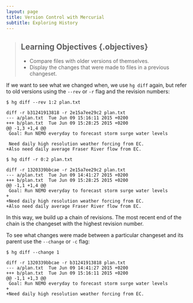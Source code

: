 ```yaml
---
layout: page
title: Version Control with Mercurial
subtitle: Exploring History
---
```

> ## Learning Objectives {.objectives}
>
> * Compare files with older versions of themselves.
> * Display the changes that were made to files in a previous changeset.

If we want to see what we changed when,
we use `hg diff` again,
but refer to old versions using the `--rev` or `-r` flag and the revision numbers:

~~~ {.bash}
$ hg diff --rev 1:2 plan.txt
~~~
~~~ {.output}
diff -r b31241913818 -r 2e15a7ee29c2 plan.txt
--- a/plan.txt  Tue Jun 09 15:16:11 2015 +0200
+++ b/plan.txt  Tue Jun 09 15:28:25 2015 +0200
@@ -1,3 +1,4 @@
 Goal: Run NEMO everyday to forecast storm surge water levels

 Need daily high resolution weather forcing from EC.
+Also need daily average Fraser River flow from EC.
~~~
~~~ {.bash}
$ hg diff -r 0:2 plan.txt
~~~
~~~ {.output}
diff -r 1320339bbcae -r 2e15a7ee29c2 plan.txt
--- a/plan.txt  Tue Jun 09 14:41:27 2015 +0200
+++ b/plan.txt  Tue Jun 09 15:28:25 2015 +0200
@@ -1,1 +1,4 @@
 Goal: Run NEMO everyday to forecast storm surge water levels
+
+Need daily high resolution weather forcing from EC.
+Also need daily average Fraser River flow from EC.
~~~

In this way,
we build up a chain of revisions.
The most recent end of the chain is the changeset with the highest revision number.

To see what changes were made between a particular changeset and its parent use the `--change` or `-c` flag:

~~~ {.bash}
$ hg diff --change 1
~~~
~~~ {.output}
diff -r 1320339bbcae -r b31241913818 plan.txt
--- a/plan.txt  Tue Jun 09 14:41:27 2015 +0200
+++ b/plan.txt  Tue Jun 09 15:16:11 2015 +0200
@@ -1,1 +1,3 @@
 Goal: Run NEMO everyday to forecast storm surge water levels
+
+Need daily high resolution weather forcing from EC.
~~~
